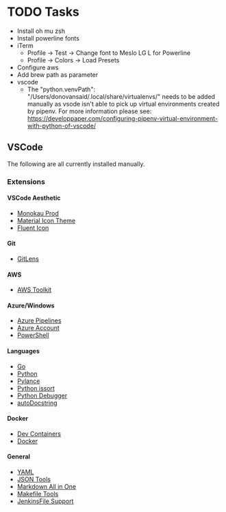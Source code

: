 # TODO Tasks

* Install oh mu zsh
* Install powerline fonts
* iTerm
    * Profile -> Test -> Change font to Meslo LG L for Powerline
    * Profile -> Colors -> Load Presets
* Configure aws
* Add brew path as parameter
* vscode
  * The "python.venvPath": "/Users/donovansaid/.local/share/virtualenvs/" needs to be
  added manually as vsode isn't able to pick up virtual environments created by pipenv.
  For more information please see: https://developpaper.com/configuring-pipenv-virtual-environment-with-python-of-vscode/

## VSCode

The following are all currently installed manually.

### Extensions

#### VSCode Aesthetic

- [Monokau Prod](https://monokai.pro/vscode)
- [Material Icon Theme](https://marketplace.visualstudio.com/items?itemName=PKief.material-icon-theme)
- [Fluent Icon](https://marketplace.visualstudio.com/items?itemName=miguelsolorio.fluent-icons)

#### Git

- [GitLens](https://marketplace.visualstudio.com/items?itemName=eamodio.gitlens)

#### AWS

- [AWS Toolkit](https://marketplace.visualstudio.com/items?itemName=AmazonWebServices.aws-toolkit-vscode)

#### Azure/Windows

- [Azure Pipelines](https://marketplace.visualstudio.com/items?itemName=ms-azure-devops.azure-pipelines)
- [Azure Account](https://marketplace.visualstudio.com/items?itemName=ms-vscode.azure-account)
- [PowerShell](https://marketplace.visualstudio.com/items?itemName=ms-vscode.PowerShell)

#### Languages

- [Go](https://marketplace.visualstudio.com/items?itemName=golang.Go)
- [Python](https://marketplace.visualstudio.com/items?itemName=ms-python.python)
- [Pylance](https://marketplace.visualstudio.com/items?itemName=ms-python.vscode-pylance)
- [Python issort](https://marketplace.visualstudio.com/items?itemName=ms-python.isort)
- [Python Debugger](https://marketplace.visualstudio.com/items?itemName=ms-python.debugpy)
- [autoDocstring](https://marketplace.visualstudio.com/items?itemName=njpwerner.autodocstring)

#### Docker

- [Dev Containers](https://marketplace.visualstudio.com/items?itemName=ms-vscode-remote.remote-containers)
- [Docker](https://marketplace.visualstudio.com/items?itemName=ms-azuretools.vscode-docker)

#### General

- [YAML](https://marketplace.visualstudio.com/items?itemName=redhat.vscode-yaml)
- [JSON Tools](https://marketplace.visualstudio.com/items?itemName=eriklynd.json-tools)
- [Markdown All in One](https://marketplace.visualstudio.com/items?itemName=yzhang.markdown-all-in-one)
- [Makefile Tools](https://marketplace.visualstudio.com/items?itemName=yzhang.markdown-all-in-one)
- [JenkinsFile Support](https://marketplace.visualstudio.com/items?itemName=ivory-lab.jenkinsfile-support)